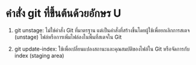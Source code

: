 # คำสั่ง git ที่ขึ้นต้นด้วยอักษร U

1. git unstage: ไม่ใช่คำสั่ง Git ที่มาตรฐาน แต่เป็นคำสั่งที่สร้างขึ้นโดยผู้ใช้เพื่อยกเลิกการสเตจ (unstage) ไฟล์หรือการเพิ่มไฟล์ลงในพื้นที่สเตจใน Git

2. git update-index: ใช้เพื่อเปลี่ยนแปลงสถานะและคุณสมบัติของไฟล์ใน Git หรือจัดการกับ index (staging area)